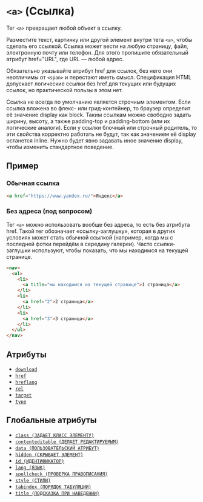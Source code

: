 # `<a>` (Ссылка)

Тег `<a>` превращает любой объект в ссылку.

Разместите текст, картинку или другой элемент внутри тега `<a>`, чтобы сделать его ссылкой. Ссылка может вести на любую страницу, файл, электронную почту или телефон. Для этого пропишите обязательный атрибут href="URL", где URL — любой адрес.

Обязательно указывайте атрибут href для ссылок, без него они неотличимы от `<span>` и перестают иметь смысл. Спецификация HTML допускает логические ссылки без href для текущих или будущих ссылок, но практической пользы в этом нет.

Ссылка не всегда по умолчанию является строчным элементом. Если ссылка вложена во флекс- или грид-контейнер, то браузер определит её значение display как block. Таким ссылкам можно свободно задать ширину, высоту, а также padding-top и padding-bottom (или их логические аналоги). Если у ссылки блочный или строчный родитель, то эти свойства корректно работать не будут, так как значением её display останется inline. Нужно будет явно задавать иное значение display, чтобы изменить стандартное поведение.

## Пример

### Обычная ссылка

```html
<a href="https://www.yandex.ru/">Яндекс</a>
```

### Без адреса (под вопросом)

Тег `<a>` можно использовать вообще без адреса, то есть без атрибута href. Такой тег обозначает «ссылку-заглушку», которая в других условиях может стать обычной ссылкой (например, когда мы с последней фотки перейдём в середину галереи). Часто ссылки-заглушки используют, чтобы показать, что мы находимся на текущей странице.

```html
<nav>
  <ul>
    <li>
      <a title="мы находимся на текущей странице">1 страница</a>
    </li>
    <li>
      <a href="2">2 страница</a>
    </li>
    <li>
      <a href="3">3 страница</a>
    </li>
  </ul>
</nav>
```

## Атрибуты

- [`download`](<../ATTRIBUTES/download (ЗАГРУЗКА ФАЙЛА).md>)
- [`href`](<../ATTRIBUTES/href (ССЫЛКА НА URL).md>)
- [`hreflang`](<../ATTRIBUTES/hreflang (ЯЗЫК ДОКУМЕНТА ПО ССЫЛКЕ).md>)
- [`rel`](<../ATTRIBUTES/rel (СВЯЗЬ ССЫЛКИ СО СТРАНИЦЕЙ).md>)
- [`target`](<../ATTRIBUTES/target (СПОСОБ ОТКРЫТИЯ ССЫЛКИ).md>)
- [`type`](<../ATTRIBUTES/type (ТИП MIME).md>)

## Глобальные атрибуты

- [`class (ЗАДАЕТ КЛАСС ЭЛЕМЕНТУ)`](<../ATTRIBUTES GLOBAL/class (ЗАДАЕТ КЛАСС ЭЛЕМЕНТУ).md>)
- [`contenteditable (ДЕЛАЕТ РЕДАКТИРУЕМЫМ)`](<../ATTRIBUTES GLOBAL/contenteditable (ДЕЛАЕТ РЕДАКТИРУЕМЫМ).md>)
- [`data (ПОЛЬЗОВАТЕЛЬСКИЙ АТРИБУТ)`](<../ATTRIBUTES GLOBAL/data (ПОЛЬЗОВАТЕЛЬСКИЙ АТРИБУТ).md>)
- [`hidden (СКРЫВАЕТ ЭЛЕМЕНТ)`](<../ATTRIBUTES GLOBAL/hidden (СКРЫВАЕТ ЭЛЕМЕНТ).md>)
- [`id (ИДЕНТИФИКАТОР)`](<../ATTRIBUTES GLOBAL/id (ИДЕНТИФИКАТОР).md>)
- [`lang (ЯЗЫК)`](<../ATTRIBUTES GLOBAL/lang (ЯЗЫК).md>)
- [`spellcheck (ПРОВЕРКА ПРАВОПИСАНИЯ)`](<../ATTRIBUTES GLOBAL/spellcheck (ПРОВЕРКА ПРАВОПИСАНИЯ).md>)
- [`style (СТИЛИ)`](<../ATTRIBUTES GLOBAL/style (СТИЛИ).md>)
- [`tabindex (ПОРЯДОК ТАБУЛЯЦИИ)`](<../ATTRIBUTES GLOBAL/tabindex (ПОРЯДОК ТАБУЛЯЦИИ).md>)
- [`title (ПОДСКАЗКА ПРИ НАВЕДЕНИИ)`](<../ATTRIBUTES GLOBAL/title (ПОДСКАЗКА ПРИ НАВЕДЕНИИ).md>)
